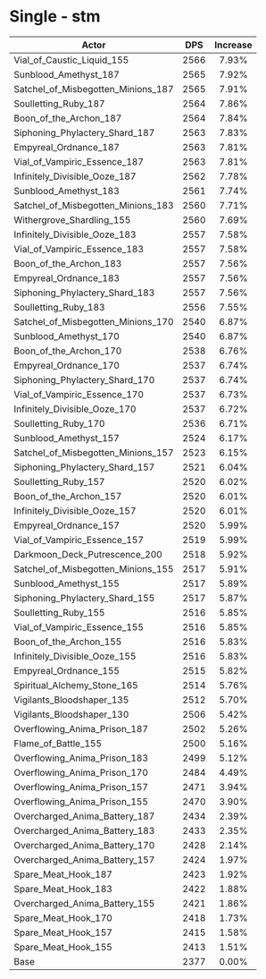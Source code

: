 # Single - stm
| Actor | DPS | Increase |
|---|:---:|:---:|
|Vial_of_Caustic_Liquid_155|2566|7.93%|
|Sunblood_Amethyst_187|2565|7.92%|
|Satchel_of_Misbegotten_Minions_187|2565|7.91%|
|Soulletting_Ruby_187|2564|7.86%|
|Boon_of_the_Archon_187|2564|7.84%|
|Siphoning_Phylactery_Shard_187|2563|7.83%|
|Empyreal_Ordnance_187|2563|7.81%|
|Vial_of_Vampiric_Essence_187|2563|7.81%|
|Infinitely_Divisible_Ooze_187|2562|7.78%|
|Sunblood_Amethyst_183|2561|7.74%|
|Satchel_of_Misbegotten_Minions_183|2560|7.71%|
|Withergrove_Shardling_155|2560|7.69%|
|Infinitely_Divisible_Ooze_183|2557|7.58%|
|Vial_of_Vampiric_Essence_183|2557|7.58%|
|Boon_of_the_Archon_183|2557|7.56%|
|Empyreal_Ordnance_183|2557|7.56%|
|Siphoning_Phylactery_Shard_183|2557|7.56%|
|Soulletting_Ruby_183|2556|7.55%|
|Satchel_of_Misbegotten_Minions_170|2540|6.87%|
|Sunblood_Amethyst_170|2540|6.87%|
|Boon_of_the_Archon_170|2538|6.76%|
|Empyreal_Ordnance_170|2537|6.74%|
|Siphoning_Phylactery_Shard_170|2537|6.74%|
|Vial_of_Vampiric_Essence_170|2537|6.73%|
|Infinitely_Divisible_Ooze_170|2537|6.72%|
|Soulletting_Ruby_170|2536|6.71%|
|Sunblood_Amethyst_157|2524|6.17%|
|Satchel_of_Misbegotten_Minions_157|2523|6.15%|
|Siphoning_Phylactery_Shard_157|2521|6.04%|
|Soulletting_Ruby_157|2520|6.02%|
|Boon_of_the_Archon_157|2520|6.01%|
|Infinitely_Divisible_Ooze_157|2520|6.01%|
|Empyreal_Ordnance_157|2520|5.99%|
|Vial_of_Vampiric_Essence_157|2519|5.99%|
|Darkmoon_Deck_Putrescence_200|2518|5.92%|
|Satchel_of_Misbegotten_Minions_155|2517|5.91%|
|Sunblood_Amethyst_155|2517|5.89%|
|Siphoning_Phylactery_Shard_155|2517|5.87%|
|Soulletting_Ruby_155|2516|5.85%|
|Vial_of_Vampiric_Essence_155|2516|5.85%|
|Boon_of_the_Archon_155|2516|5.83%|
|Infinitely_Divisible_Ooze_155|2516|5.83%|
|Empyreal_Ordnance_155|2515|5.82%|
|Spiritual_Alchemy_Stone_165|2514|5.76%|
|Vigilants_Bloodshaper_135|2512|5.70%|
|Vigilants_Bloodshaper_130|2506|5.42%|
|Overflowing_Anima_Prison_187|2502|5.26%|
|Flame_of_Battle_155|2500|5.16%|
|Overflowing_Anima_Prison_183|2499|5.12%|
|Overflowing_Anima_Prison_170|2484|4.49%|
|Overflowing_Anima_Prison_157|2471|3.94%|
|Overflowing_Anima_Prison_155|2470|3.90%|
|Overcharged_Anima_Battery_187|2434|2.39%|
|Overcharged_Anima_Battery_183|2433|2.35%|
|Overcharged_Anima_Battery_170|2428|2.14%|
|Overcharged_Anima_Battery_157|2424|1.97%|
|Spare_Meat_Hook_187|2423|1.92%|
|Spare_Meat_Hook_183|2422|1.88%|
|Overcharged_Anima_Battery_155|2421|1.86%|
|Spare_Meat_Hook_170|2418|1.73%|
|Spare_Meat_Hook_157|2415|1.58%|
|Spare_Meat_Hook_155|2413|1.51%|
|Base|2377|0.00%|
